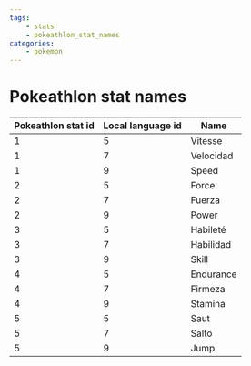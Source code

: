 ```yaml
---
tags:
    - stats
    - pokeathlon_stat_names
categories:
    - pokemon
---
```


# Pokeathlon stat names

| **Pokeathlon stat id** | **Local language id** | **Name** |
|------------------------|-----------------------|----------|
| 1                  | 5                 | Vitesse   |
| 1                  | 7                 | Velocidad |
| 1                  | 9                 | Speed     |
| 2                  | 5                 | Force     |
| 2                  | 7                 | Fuerza    |
| 2                  | 9                 | Power     |
| 3                  | 5                 | Habileté  |
| 3                  | 7                 | Habilidad |
| 3                  | 9                 | Skill     |
| 4                  | 5                 | Endurance |
| 4                  | 7                 | Firmeza   |
| 4                  | 9                 | Stamina   |
| 5                  | 5                 | Saut      |
| 5                  | 7                 | Salto     |
| 5                  | 9                 | Jump      |
